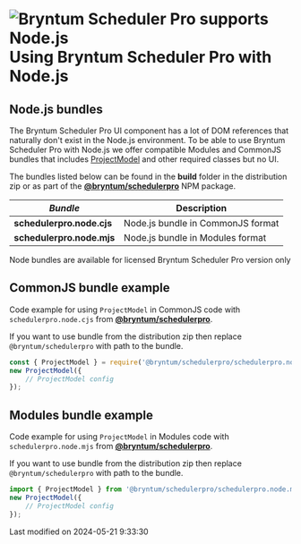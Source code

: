 <h1 class="title-with-image"><img src="Core/logo/nodejs.svg" alt="Bryntum Scheduler Pro supports Node.js"/>
Using Bryntum Scheduler Pro with Node.js</h1>

## Node.js bundles

The Bryntum Scheduler Pro UI component has a lot of DOM references that naturally don't exist in the Node.js environment. To
be able to use Bryntum Scheduler Pro with Node.js we offer compatible Modules and CommonJS bundles that includes
[ProjectModel](#Scheduler/model/ProjectModel) and other required classes but no UI.

The bundles listed below can be found in the **build** folder in the distribution zip or as part of the
[**@bryntum/schedulerpro**](#SchedulerPro/guides/npm-repository.md) NPM package.

| _Bundle_             | Description                       |
|----------------------|-----------------------------------|
| **schedulerpro.node.cjs** | Node.js bundle in CommonJS format |
| **schedulerpro.node.mjs** | Node.js bundle in Modules format  |

<div class="note">

Node bundles are available for licensed Bryntum Scheduler Pro version only

</div>

## CommonJS bundle example

Code example for using `ProjectModel` in CommonJS code with `schedulerpro.node.cjs` from
[**@bryntum/schedulerpro**](#SchedulerPro/guides/npm-repository.md).

If you want to use bundle from the distribution zip then replace `@bryntum/schedulerpro` with path to the bundle.

```js
const { ProjectModel } = require('@bryntum/schedulerpro/schedulerpro.node.cjs'); 
new ProjectModel({
    // ProjectModel config
});
```

## Modules bundle example

Code example for using `ProjectModel` in Modules code with `schedulerpro.node.mjs` from
[**@bryntum/schedulerpro**](#SchedulerPro/guides/npm-repository.md).

If you want to use bundle from the distribution zip then replace `@bryntum/schedulerpro` with path to the bundle.

```js
import { ProjectModel } from '@bryntum/schedulerpro/schedulerpro.node.mjs'; 
new ProjectModel({
    // ProjectModel config
});
```


<p class="last-modified">Last modified on 2024-05-21 9:33:30</p>